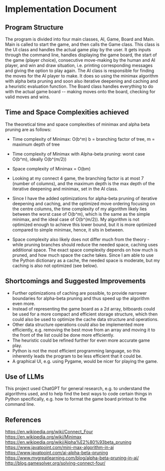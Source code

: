 # Implementation Document

## Program Structure

The program is divided into four main classes, AI, Game, Board and Main. Main is called to start the game, and then calls the Game class. This class is the UI class and handles the actual game play by the user. It gets inputs through the command line, handles displaying the game board, the start of the game (player choice), consecutive move-making by the human and AI player, and win and draw situation, i.e. printing corresponding messages and giving the option to play again. The AI class is responsible for finding the moves for the AI player to make. It does so using the minimax algorithm with alpha beta pruning and soon also iterative deepening and caching and a heuristic evaluation function. The Board class handles everything to do with the actual game board -- making moves onto the board, checking for valid moves and wins.

## Time and Space Complexities achieved

The theoretical time and space complexities of minimax and alpha beta pruning are as follows:
- Time complexity of Minimax: O(b^m) b = branching factor of tree, m = maximum depth of tree
- Time complexity of Minimax with Alpha-beta pruning: worst case O(b^m), ideally O(b^(m/2))
- Space complexity of Minimax = O(bm)

- Looking at my connect 4 game, the branching factor is at most 7 (number of columns), and the maximum depth is the max depth of the iterative deepening and minimax, set in the AI class.
- Since I have the added optimizations for alpha-beta pruning of iterative deepening and caching, and the optimized move ordering focusing on the centre columns, the time complexity of my algorithm likely lies between the worst case of O(b^m), which is the same as the simple minimax, and the ideal case of O(b^(m/2)). My algorithm is not optimized enough to achieve this lower bound, but it is more optimized compared to simple minimax, hence, it sits in between.
- Space complexity also likely does not differ much from the theory - while pruning branches should reduce the needed space, caching uses additional space. The exact space complexity depends on how much is pruned, and how much space the cache takes. Since I am able to use the Python dictionary as a cache, the needed space is moderate, but my caching is also not optimized (see below).

## Shortcomings and Suggested Improvements

- Further optimizations of caching are possible, to provide narrower boundaries for alpha-beta pruning and thus speed up the algorithm even more.
- Instead of representing the game board as a 2d array, bitboards could be used for a more compact and efficient storage structure, which then could also be used to optimize the cache data structure and operations.
- Other data structure operations could also be implemented more efficiently, e.g. removing the best move from an array and moving it to the front of the list could be done more efficiently.
- The heuristic could be refined further for even more accurate game play.
- Python is not the most efficient programming language, so this inherently leads the program to be less efficient that it could be.
- A graphical UI, e.g. using Pygame, would be nicer for playing the game.

## Use of LLMs

This project used ChatGPT for general research, e.g. to understand the algorithms used, and to help find the best ways to code certain things in Python specifically, e.g. how to format the game board printout to the command line.

## References

https://en.wikipedia.org/wiki/Connect_Four 
https://en.wikipedia.org/wiki/Minimax
https://en.wikipedia.org/wiki/Alpha%E2%80%93beta_pruning
https://www.javatpoint.com/mini-max-algorithm-in-ai
https://www.javatpoint.com/ai-alpha-beta-pruning
https://www.mygreatlearning.com/blog/alpha-beta-pruning-in-ai/
http://blog.gamesolver.org/solving-connect-four/